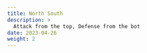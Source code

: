 ```yaml
---
title: North South
description: >
  Attack from the top, Defense from the bot
date: 2023-04-26
weight: 2
---
```


